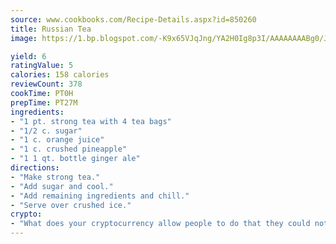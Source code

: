 ```yaml
---
source: www.cookbooks.com/Recipe-Details.aspx?id=850260
title: Russian Tea
image: https://1.bp.blogspot.com/-K9x65VJqJng/YA2H0Ig8p3I/AAAAAAAABg0/JRKr7ZzesxofwlGw6YudXad_aQn9BD52QCLcBGAsYHQ/s299/2.png

yield: 6
ratingValue: 5
calories: 158 calories
reviewCount: 378
cookTime: PT0H
prepTime: PT27M
ingredients:
- "1 pt. strong tea with 4 tea bags"
- "1/2 c. sugar"
- "1 c. orange juice"
- "1 c. crushed pineapple"
- "1 1 qt. bottle ginger ale"
directions:
- "Make strong tea."
- "Add sugar and cool."
- "Add remaining ingredients and chill."
- "Serve over crushed ice."
crypto:
- "What does your cryptocurrency allow people to do that they could not do otherwise, and how does it help them do existing tasks more quickly or cheaply?"
---
```

